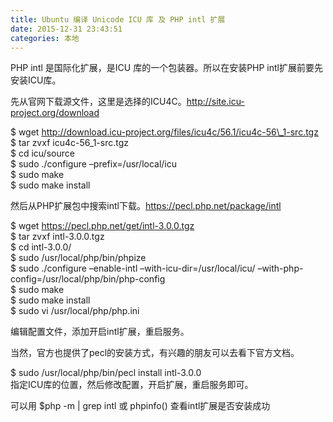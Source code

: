 ```yaml
---
title: Ubuntu 编译 Unicode ICU 库 及 PHP intl 扩展
date: 2015-12-31 23:43:51
categories: 本地
---
```


 PHP intl 是国际化扩展，是ICU 库的一个包装器。所以在安装PHP intl扩展前要先安装ICU库。

先从官网下载源文件，这里是选择的ICU4C。http://site.icu-project.org/download

$ wget http://download.icu-project.org/files/icu4c/56.1/icu4c-56\_1-src.tgz  
$ tar zvxf icu4c-56\_1-src.tgz  
$ cd icu/source  
$ sudo ./configure –prefix=/usr/local/icu  
$ sudo make  
$ sudo make install

然后从PHP扩展包中搜索intl下载。https://pecl.php.net/package/intl

$ wget https://pecl.php.net/get/intl-3.0.0.tgz  
$ tar zvxf intl-3.0.0.tgz  
$ cd intl-3.0.0/  
$ sudo /usr/local/php/bin/phpize  
$ sudo ./configure –enable-intl –with-icu-dir=/usr/local/icu/ –with-php-config=/usr/local/php/bin/php-config  
$ sudo make  
$ sudo make install  
$ sudo vi /usr/local/php/php.ini

编辑配置文件，添加开启intl扩展，重启服务。

当然，官方也提供了pecl的安装方式，有兴趣的朋友可以去看下官方文档。

$ sudo /usr/local/php/bin/pecl install intl-3.0.0  
指定ICU库的位置，然后修改配置，开启扩展，重启服务即可。

可以用 $php -m | grep intl 或 phpinfo() 查看intl扩展是否安装成功
